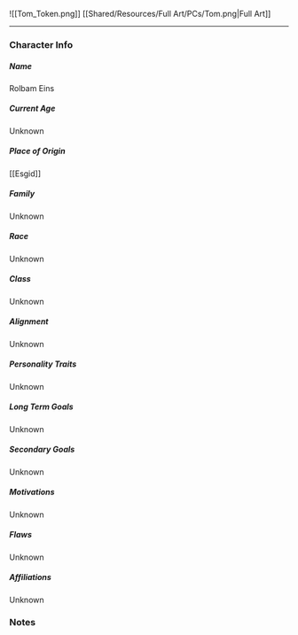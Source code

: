 ![[Tom_Token.png]]
[[Shared/Resources/Full Art/PCs/Tom.png|Full Art]]

---
### Character Info

##### Name 
Rolbam Eins

##### Current Age
Unknown

##### Place of Origin
[[Esgid]]

##### Family
Unknown

##### Race
Unknown

##### Class
Unknown

##### Alignment
Unknown

##### Personality Traits
Unknown

##### Long Term Goals
Unknown

##### Secondary Goals
Unknown

##### Motivations
Unknown

##### Flaws
Unknown

##### Affiliations
Unknown


### Notes